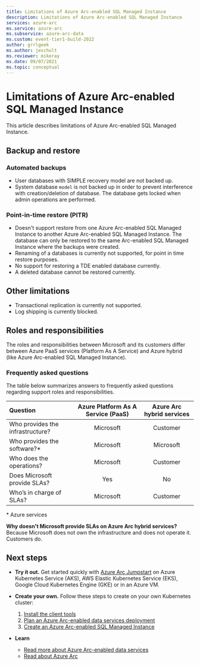 ```yaml
---
title: Limitations of Azure Arc-enabled SQL Managed Instance
description: Limitations of Azure Arc-enabled SQL Managed Instance
services: azure-arc
ms.service: azure-arc
ms.subservice: azure-arc-data
ms.custom: event-tier1-build-2022
author: grrlgeek
ms.author: jeschult
ms.reviewer: mikeray
ms.date: 09/07/2021
ms.topic: conceptual
---
```


# Limitations of Azure Arc-enabled SQL Managed Instance

This article describes limitations of Azure Arc-enabled SQL Managed Instance. 

## Backup and restore

### Automated backups 

-  User databases with SIMPLE recovery model are not backed up.
-  System database `model` is not backed up in order to prevent interference with creation/deletion of database. The database gets locked when admin operations are performed.

### Point-in-time restore (PITR)

-  Doesn't support restore from one Azure Arc-enabled SQL Managed Instance to another Azure Arc-enabled SQL Managed Instance.  The database can only be restored to the same Arc-enabled SQL Managed Instance where the backups were created.
-  Renaming of a databases is currently not supported, for point in time restore purposes.
-  No support for restoring a TDE enabled database currently.
-  A deleted database cannot be restored currently.

## Other limitations 

-  Transactional replication is currently not supported.
-  Log shipping is currently blocked.

## Roles and responsibilities

The roles and responsibilities between Microsoft and its customers differ between Azure PaaS services (Platform As A Service) and Azure hybrid (like Azure Arc-enabled SQL Managed Instance). 

### Frequently asked questions

The table below summarizes answers to frequently asked questions regarding support roles and responsibilities.

| Question                          | Azure Platform As A Service (PaaS) | Azure Arc hybrid services |
|:----------------------------------|:------------------------------------:|:---------------------------:|
| Who provides the infrastructure?  | Microsoft                          | Customer                  |
| Who provides the software?*       | Microsoft                          | Microsoft                 |
| Who does the operations?          | Microsoft                          | Customer                  |
| Does Microsoft provide SLAs?      | Yes                                | No                        |
| Who’s in charge of SLAs?          | Microsoft                          | Customer                  |

\* Azure services

__Why doesn't Microsoft provide SLAs on Azure Arc hybrid services?__ Because Microsoft does not own the infrastructure and does not operate it. Customers do.

## Next steps

- **Try it out.** Get started quickly with [Azure Arc Jumpstart](https://azurearcjumpstart.io/azure_arc_jumpstart/azure_arc_data/) on Azure Kubernetes Service (AKS), AWS Elastic Kubernetes Service (EKS), Google Cloud Kubernetes Engine (GKE) or in an Azure VM. 

- **Create your own.** Follow these steps to create on your own Kubernetes cluster: 
   1. [Install the client tools](install-client-tools.md)
   2. [Plan an Azure Arc-enabled data services deployment](plan-azure-arc-data-services.md)
   3. [Create an Azure Arc-enabled SQL Managed Instance](create-sql-managed-instance.md) 

- **Learn**
   - [Read more about Azure Arc-enabled data services](https://azure.microsoft.com/services/azure-arc/hybrid-data-services)
   - [Read about Azure Arc](https://aka.ms/azurearc)
